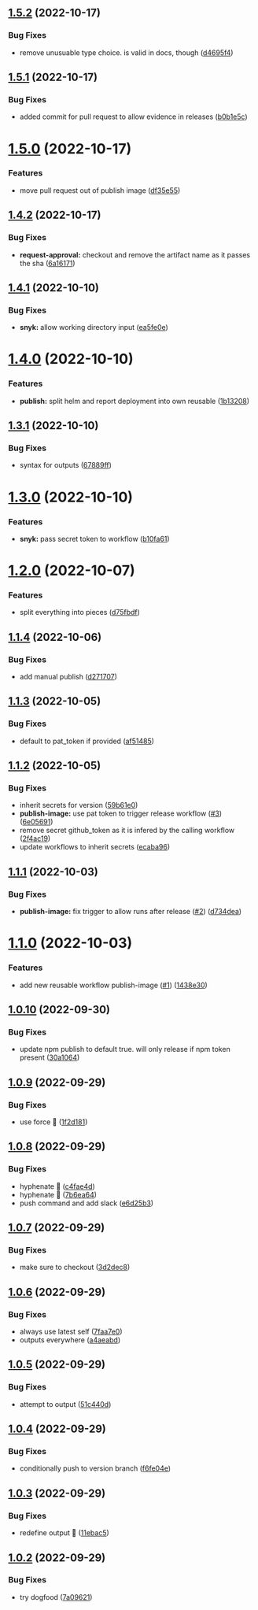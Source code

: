 ## [1.5.2](https://github.com/stacc/github-workflow-actions/compare/v1.5.1...v1.5.2) (2022-10-17)


### Bug Fixes

* remove unusuable type choice. is valid in docs, though ([d4695f4](https://github.com/stacc/github-workflow-actions/commit/d4695f4ca30f80490190fe45532c3af6a1a590dc))

## [1.5.1](https://github.com/stacc/github-workflow-actions/compare/v1.5.0...v1.5.1) (2022-10-17)


### Bug Fixes

* added commit for pull request to allow evidence in releases ([b0b1e5c](https://github.com/stacc/github-workflow-actions/commit/b0b1e5c5fe2ebb49372ff23fac0f8c59bb6e8734))

# [1.5.0](https://github.com/stacc/github-workflow-actions/compare/v1.4.2...v1.5.0) (2022-10-17)


### Features

* move pull request out of publish image ([df35e55](https://github.com/stacc/github-workflow-actions/commit/df35e55cda684fb420337e6e1e166f7d32ecc5f3))

## [1.4.2](https://github.com/stacc/github-workflow-actions/compare/v1.4.1...v1.4.2) (2022-10-17)


### Bug Fixes

* **request-approval:** checkout and remove the artifact name as it passes the sha ([6a16171](https://github.com/stacc/github-workflow-actions/commit/6a161719038b5254f831cdf1c3d6c7b8336fcb44))

## [1.4.1](https://github.com/stacc/github-workflow-actions/compare/v1.4.0...v1.4.1) (2022-10-10)


### Bug Fixes

* **snyk:** allow working directory input ([ea5fe0e](https://github.com/stacc/github-workflow-actions/commit/ea5fe0e040547ee8badbce8c815eabe7f4c43062))

# [1.4.0](https://github.com/stacc/github-workflow-actions/compare/v1.3.1...v1.4.0) (2022-10-10)


### Features

* **publish:** split helm and report deployment into own reusable ([1b13208](https://github.com/stacc/github-workflow-actions/commit/1b132085bcdee9d43fa49b94da1322fea77d8a11))

## [1.3.1](https://github.com/stacc/github-workflow-actions/compare/v1.3.0...v1.3.1) (2022-10-10)


### Bug Fixes

* syntax for outputs ([67889ff](https://github.com/stacc/github-workflow-actions/commit/67889ff53c09f8ed217ae27695362d4ff94352fc))

# [1.3.0](https://github.com/stacc/github-workflow-actions/compare/v1.2.0...v1.3.0) (2022-10-10)


### Features

* **snyk:** pass secret token to workflow ([b10fa61](https://github.com/stacc/github-workflow-actions/commit/b10fa6108ba1fb4201818a3101e64c865937d603))

# [1.2.0](https://github.com/stacc/github-workflow-actions/compare/v1.1.4...v1.2.0) (2022-10-07)


### Features

* split everything into pieces ([d75fbdf](https://github.com/stacc/github-workflow-actions/commit/d75fbdff0085da4766f2bf06318049560b4b0e21))

## [1.1.4](https://github.com/stacc/github-workflow-actions/compare/v1.1.3...v1.1.4) (2022-10-06)


### Bug Fixes

* add manual publish ([d271707](https://github.com/stacc/github-workflow-actions/commit/d2717070d544cfa60d251c02013cd49a0c269dd4))

## [1.1.3](https://github.com/stacc/github-workflow-actions/compare/v1.1.2...v1.1.3) (2022-10-05)


### Bug Fixes

* default to pat_token if provided ([af51485](https://github.com/stacc/github-workflow-actions/commit/af5148574e8c4c75369e9933332fa02000e3e1ab))

## [1.1.2](https://github.com/stacc/github-workflow-actions/compare/v1.1.1...v1.1.2) (2022-10-05)


### Bug Fixes

* inherit secrets for version ([59b61e0](https://github.com/stacc/github-workflow-actions/commit/59b61e0ebc0a2d6262d36265b7b7d695bdcac3fb))
* **publish-image:** use pat token to trigger release workflow ([#3](https://github.com/stacc/github-workflow-actions/issues/3)) ([6e05691](https://github.com/stacc/github-workflow-actions/commit/6e05691615683be3a4e62347ad431ab5819da5c8))
* remove secret github_token as it is infered by the calling workflow ([2f4ac19](https://github.com/stacc/github-workflow-actions/commit/2f4ac19d3c6c545aaac2760b4700e7ea16d99a36))
* update workflows to inherit secrets ([ecaba96](https://github.com/stacc/github-workflow-actions/commit/ecaba96a3a6d17a2619819f7e38bdb7874449e84))

## [1.1.1](https://github.com/stacc/github-workflow-actions/compare/v1.1.0...v1.1.1) (2022-10-03)


### Bug Fixes

* **publish-image:** fix trigger to allow runs after release ([#2](https://github.com/stacc/github-workflow-actions/issues/2)) ([d734dea](https://github.com/stacc/github-workflow-actions/commit/d734dea565e4f171448ca392ca4c63afb3090eae))

# [1.1.0](https://github.com/stacc/github-workflow-actions/compare/v1.0.10...v1.1.0) (2022-10-03)


### Features

* add new reusable workflow publish-image ([#1](https://github.com/stacc/github-workflow-actions/issues/1)) ([1438e30](https://github.com/stacc/github-workflow-actions/commit/1438e30d552f332579fc3e2b1f134d7df37fe60e))

## [1.0.10](https://github.com/stacc/github-workflow-actions/compare/v1.0.9...v1.0.10) (2022-09-30)


### Bug Fixes

* update npm publish to default true. will only release if npm token present ([30a1064](https://github.com/stacc/github-workflow-actions/commit/30a1064842dbd8b8175480002da0800efb071784))

## [1.0.9](https://github.com/stacc/github-workflow-actions/compare/v1.0.8...v1.0.9) (2022-09-29)


### Bug Fixes

* use force 🦾 ([1f2d181](https://github.com/stacc/github-workflow-actions/commit/1f2d18171fbe8d07f4be1428cd30de9cfa71870f))

## [1.0.8](https://github.com/stacc/github-workflow-actions/compare/v1.0.7...v1.0.8) (2022-09-29)


### Bug Fixes

* hyphenate 🙈 ([c4fae4d](https://github.com/stacc/github-workflow-actions/commit/c4fae4d3cdfaedd5d81c2adf695af2156972f7ee))
* hyphenate 🙈 ([7b6ea64](https://github.com/stacc/github-workflow-actions/commit/7b6ea644c86bad2f4462807dc7f835f5e72263ae))
* push command and add slack ([e6d25b3](https://github.com/stacc/github-workflow-actions/commit/e6d25b35ea64eeb59c94644f38ec936768b96a92))

## [1.0.7](https://github.com/stacc/github-workflow-actions/compare/v1.0.6...v1.0.7) (2022-09-29)


### Bug Fixes

* make sure to checkout ([3d2dec8](https://github.com/stacc/github-workflow-actions/commit/3d2dec896e5ae2befc374731a4db98677472a691))

## [1.0.6](https://github.com/stacc/github-workflow-actions/compare/v1.0.5...v1.0.6) (2022-09-29)


### Bug Fixes

* always use latest self ([7faa7e0](https://github.com/stacc/github-workflow-actions/commit/7faa7e0b894a1921042baf0bc1c35fb900191ac3))
* outputs everywhere ([a4aeabd](https://github.com/stacc/github-workflow-actions/commit/a4aeabd66e500df17efc6dcd75c01a0a458e49a5))

## [1.0.5](https://github.com/stacc/github-workflow-actions/compare/v1.0.4...v1.0.5) (2022-09-29)


### Bug Fixes

* attempt to output ([51c440d](https://github.com/stacc/github-workflow-actions/commit/51c440d8278eca15bb3aed41e05649de4983ffcb))

## [1.0.4](https://github.com/stacc/github-workflow-actions/compare/v1.0.3...v1.0.4) (2022-09-29)


### Bug Fixes

* conditionally push to version branch ([f6fe04e](https://github.com/stacc/github-workflow-actions/commit/f6fe04ee05d2e15957512d1351ddfa88207b1eb5))

## [1.0.3](https://github.com/stacc/github-workflow-actions/compare/v1.0.2...v1.0.3) (2022-09-29)


### Bug Fixes

* redefine output 🙈 ([11ebac5](https://github.com/stacc/github-workflow-actions/commit/11ebac5be4d2a9638c9c0581e68e7f1a2d0c76ef))

## [1.0.2](https://github.com/stacc/github-workflow-actions/compare/v1.0.1...v1.0.2) (2022-09-29)


### Bug Fixes

* try dogfood ([7a09621](https://github.com/stacc/github-workflow-actions/commit/7a09621c11123d8ad1eb9754b6a068989d74b8be))
